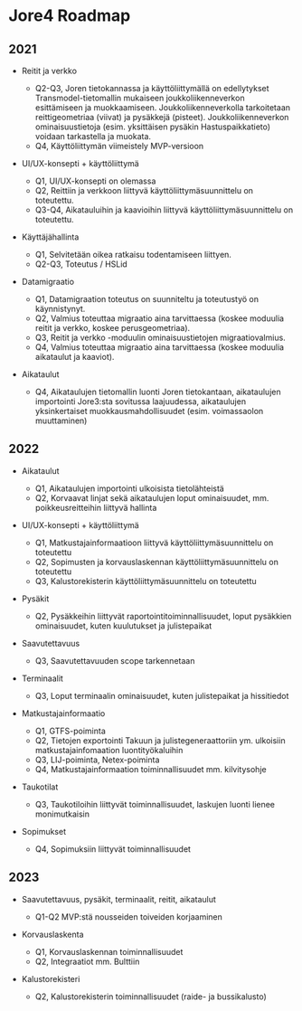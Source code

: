 <h1>Jore4 Roadmap</h1>
<h2>2021</h2>

* Reitit ja verkko
  * Q2-Q3, Joren tietokannassa ja käyttöliittymällä on edellytykset Transmodel-tietomallin mukaiseen joukkoliikenneverkon esittämiseen ja muokkaamiseen. Joukkoliikenneverkolla tarkoitetaan reittigeometriaa (viivat) ja pysäkkejä (pisteet). Joukkoliikenneverkon ominaisuustietoja (esim. yksittäisen pysäkin Hastuspaikkatieto) voidaan tarkastella ja muokata.
  * Q4, Käyttöliittymän viimeistely MVP-versioon

* UI/UX-konsepti + käyttöliittymä
  * Q1, UI/UX-konsepti on olemassa
  * Q2, Reittiin ja verkkoon liittyvä käyttöliittymäsuunnittelu on toteutettu.
  * Q3-Q4, Aikatauluihin ja kaavioihin liittyvä käyttöliittymäsuunnittelu on toteutettu.

* Käyttäjähallinta
  * Q1, Selvitetään oikea ratkaisu todentamiseen liittyen.
  * Q2-Q3, Toteutus / HSLid

* Datamigraatio
  * Q1, Datamigraation toteutus on suunniteltu ja toteutustyö on käynnistynyt.
  * Q2, Valmius toteuttaa migraatio aina tarvittaessa (koskee moduulia reitit ja verkko, koskee perusgeometriaa).
  * Q3, Reitit ja verkko -moduulin ominaisuustietojen migraatiovalmius.
  * Q4, Valmius toteuttaa migraatio aina tarvittaessa (koskee moduulia aikataulut ja kaaviot).

* Aikataulut
  * Q4, Aikataulujen tietomallin luonti Joren tietokantaan, aikataulujen importointi Jore3:sta sovitussa laajuudessa, aikataulujen yksinkertaiset muokkausmahdollisuudet (esim. voimassaolon muuttaminen)

<h2>2022</h2>

* Aikataulut
  * Q1, Aikataulujen importointi ulkoisista tietolähteistä
  * Q2, Korvaavat linjat sekä aikataulujen loput ominaisuudet, mm. poikkeusreitteihin liittyvä hallinta

* UI/UX-konsepti + käyttöliittymä
  * Q1, Matkustajainformaatioon liittyvä käyttöliittymäsuunnittelu on toteutettu
  * Q2, Sopimusten ja korvauslaskennan käyttöliittymäsuunnittelu on toteutettu
  * Q3, Kalustorekisterin käyttöliittymäsuunnittelu on toteutettu

* Pysäkit
  * Q2, Pysäkkeihin liittyvät raportointitoiminnallisuudet, loput pysäkkien ominaisuudet, kuten kuulutukset ja julistepaikat
 
* Saavutettavuus
  * Q3, Saavutettavuuden scope tarkennetaan

* Terminaalit
  * Q3, Loput terminaalin ominaisuudet, kuten julistepaikat ja hissitiedot

* Matkustajainformaatio
  * Q1, GTFS-poiminta
  * Q2, Tietojen exportointi Takuun ja julistegeneraattoriin ym. ulkoisiin matkustajainfomaation luontityökaluihin
  * Q3, LIJ-poiminta, Netex-poiminta
  * Q4, Matkustajainformaation toiminnallisuudet mm. kilvitysohje

* Taukotilat
  * Q3, Taukotiloihin liittyvät toiminnallisuudet, laskujen luonti lienee monimutkaisin
 
* Sopimukset
  * Q4, Sopimuksiin liittyvät toiminnallisuudet
 
 <h2>2023</h2>
 
* Saavutettavuus, pysäkit, terminaalit, reitit, aikataulut
  * Q1-Q2 MVP:stä nousseiden toiveiden korjaaminen
 
* Korvauslaskenta
  * Q1, Korvauslaskennan toiminnallisuudet
  * Q2, Integraatiot mm. Bulttiin

* Kalustorekisteri
  * Q2, Kalustorekisterin toiminnallisuudet (raide- ja bussikalusto)
